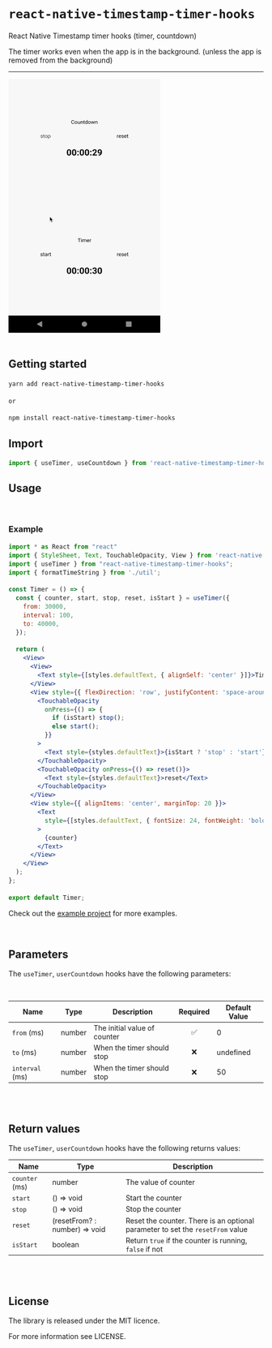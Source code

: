 # `react-native-timestamp-timer-hooks`

React Native Timestamp timer hooks (timer, countdown)


The timer works even when the app is in the background. (unless the app is removed from the background)


---


<div align="flex-start">
  <img align="flex-start" src="./example/resource/example.gif" alt="image" width="300" height="500" />
</div>

<br>


## Getting started


```bash
yarn add react-native-timestamp-timer-hooks

or

npm install react-native-timestamp-timer-hooks
```


## Import


```jsx
import { useTimer, useCountdown } from 'react-native-timestamp-timer-hooks';
```




## Usage

<br>

### Example

```jsx
import * as React from "react"
import { StyleSheet, Text, TouchableOpacity, View } from 'react-native';
import { useTimer } from "react-native-timestamp-timer-hooks";
import { formatTimeString } from './util';

const Timer = () => {
  const { counter, start, stop, reset, isStart } = useTimer({
    from: 30000,
    interval: 100,
    to: 40000,
  });

  return (
    <View>
      <View>
        <Text style={[styles.defaultText, { alignSelf: 'center' }]}>Timer</Text>
      </View>
      <View style={{ flexDirection: 'row', justifyContent: 'space-around' }}>
        <TouchableOpacity
          onPress={() => {
            if (isStart) stop();
            else start();
          }}
        >
          <Text style={styles.defaultText}>{isStart ? 'stop' : 'start'}</Text>
        </TouchableOpacity>
        <TouchableOpacity onPress={() => reset()}>
          <Text style={styles.defaultText}>reset</Text>
        </TouchableOpacity>
      </View>
      <View style={{ alignItems: 'center', marginTop: 20 }}>
        <Text
          style={[styles.defaultText, { fontSize: 24, fontWeight: 'bold' }]}
        >
          {counter}
        </Text>
      </View>
    </View>
  );
};

export default Timer;

```

Check out the [example project](example) for more examples.

<br>

## Parameters

The `useTimer`, `userCountdown`  hooks have the following parameters:

<br>

| Name | Type | Description | Required | Default Value
| --- | --- | ---- | :---: | --- |
| `from` (ms) | number | The initial value of counter | ✅ | 0
| `to` (ms) | number | When the timer should stop | ❌ | undefined
| `interval` (ms) | number | When the timer should stop | ❌ | 50


<br>
<br>

## Return values

The `useTimer`, `userCountdown` hooks have the following returns values:


| Name | Type | Description
| --- | --- | --- |
| `counter` (ms) | number | The value of counter
| `start` | () => void | Start the counter
| `stop` | () => void | Stop the counter
| `reset` | (resetFrom? : number) => void | Reset the counter. There is an optional parameter to set the `resetFrom` value
| `isStart` | boolean | Return `true` if the counter is running, `false` if not


<br>
<br>




## License

The library is released under the MIT licence. 

For more information see LICENSE.
